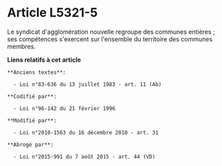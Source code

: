 # Article L5321-5

Le syndicat d'agglomération nouvelle regroupe des communes entières ; ses compétences s'exercent sur l'ensemble du territoire
des communes membres.

**Liens relatifs à cet article**

	**Anciens textes**:

	  - Loi n°83-636 du 13 juillet 1983 - art. 11 (Ab)

	**Codifié par**:

	  - Loi n°96-142 du 21 février 1996

	**Modifié par**:

	  - Loi n°2010-1563 du 16 décembre 2010 - art. 31

	**Abrogé par**:

	  - Loi n°2015-991 du 7 août 2015 - art. 44 (VD)
